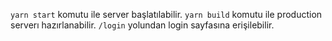 `yarn start` komutu ile server başlatılabilir.
`yarn build` komutu ile production serverı hazırlanabilir.
`/login` yolundan login sayfasına erişilebilir.
